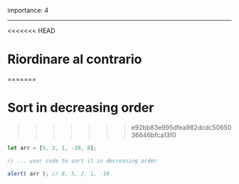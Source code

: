 importance: 4

---

<<<<<<< HEAD
# Riordinare al contrario 
=======
# Sort in decreasing order
>>>>>>> e92bb83e995dfea982dcdc5065036646bfca13f0

```js
let arr = [5, 2, 1, -10, 8];

// ... your code to sort it in decreasing order

alert( arr ); // 8, 5, 2, 1, -10
```

